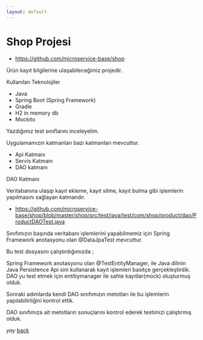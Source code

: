 ```yaml
---
layout: default
---
```

# Shop Projesi

- https://github.com/microservice-base/shop


Ürün kayıt bilgilerine ulaşabileceğimiz projedir.

Kullanılan Teknolojiler
- Java 
- Spring Boot (Spring Framework)
- Gradle
- H2 in memory db
- Mockito


Yazdığımız test sınıflarını inceleyelim.

Uygulamamızın katmanları bazı katmanları mevcuttur.
- Api Katmanı
- Servis Katmanı
- DAO katmanı


DAO Katmanı 

Veritabanına ulaşıp  kayıt ekleme, kayıt silme, kayıt bulma gibi işlemlerin yapılmasını sağlayan katmandır.


- https://github.com/microservice-base/shop/blob/master/shop/src/test/java/test/com/shop/product/dao/ProductDAOTest.java

Sınıfımızın başında veritabanı işlemlerini yapabilmemiz için Spring Framework anotasyonu olan @DataJpaTest mevcuttur.

Bu test dosyasını çalıştırdığımızda ;

Spring Framework anotasyonu olan @TestEntityManager, ile Java dilinin Java Persistence Api sini kullanarak 
kayıt işlemleri basitçe gerçekleştirdik. DAO yu test etmek için entitiymanager ile sahte kayıtlar(mock) oluşturmuş olduk.

Sonraki adımlarda kendi DAO sınıfımızın metotları ile bu işlemlerin yapılabilirliğini kontrol ettik.

DAO sınıfımıza ait metotların sonuçlarını kontrol ederek testimizi çalıştırmış olduk.

_yay_
[back](https://microservice-base.github.io/)

